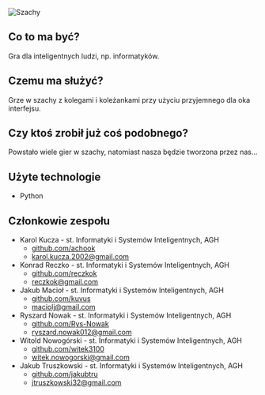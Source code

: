 ![Szachy](https://ecsmedia.pl/c/sunrise-chess-games-gra-logiczna-szachy-zamkowe-b-iext59424139.jpg)

## Co to ma być?
Gra dla inteligentnych ludzi, np. informatyków.

## Czemu ma służyć?
Grze w szachy z kolegami i koleżankami przy użyciu przyjemnego dla oka interfejsu.

## Czy ktoś zrobił już coś podobnego?
Powstało wiele gier w szachy, natomiast nasza będzie tworzona przez nas...

## Użyte technologie
- Python

## Członkowie zespołu

* Karol Kucza - st. Informatyki i Systemów Inteligentnych, AGH
  * [github.com/achook](https://github.com/achook)
  * [karol.kucza.2002@gmail.com](mailto:karol.kucza.2002@gmail.com)
* Konrad Reczko - st. Informatyki i Systemów Inteligentnych, AGH
  * [github.com/reczkok](https://github.com/reczkok)
  * [reczkok@gmail.com](mailto:reczkok@gmail.com)
* Jakub Macioł - st. Informatyki i Systemów Inteligentnych, AGH
  * [github.com/kuvus](https://github.com/kuvus)
  * [maciolj@gmail.com](mailto:maciolj@gmail.com)
* Ryszard Nowak - st. Informatyki i Systemów Inteligentnych, AGH
  * [github.com/Rys-Nowak](https://github.com/Rys-Nowak)
  * [ryszard.nowak012@gmail.com](mailto:ryszard.nowak012@gmail.com)
* Witold Nowogórski - st. Informatyki i Systemów Inteligentnych, AGH
  * [github.com/witek3100](https://github.com/witek3100])
  * [witek.nowogorski@gmail.com](mailto:witek.nowogorski@gmail.com)
* Jakub Truszkowski - st. Informatyki i Systemów Inteligentnych, AGH
  * [github.com/jakubtru](https://github.com/jakubtru)
  * [jtruszkowski32@gmail.com](mailto:jtruszkowski32@gmail.com)
